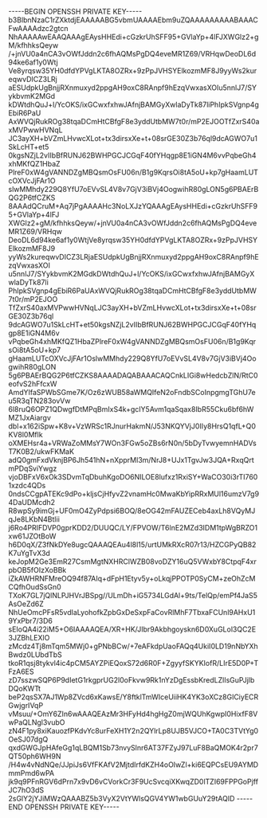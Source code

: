 -----BEGIN OPENSSH PRIVATE KEY-----
b3BlbnNzaC1rZXktdjEAAAAABG5vbmUAAAAEbm9uZQAAAAAAAAABAAACFwAAAAdzc2gtcn
NhAAAAAwEAAQAAAgEAysHHEdi+cGzkrUhSFF95+GVlaYp+4lFJXWGlz2+gM/kfhhksQeyw
/+jnVU0a4nCA3vOWfJddn2c6fhAQMsPgDQ4eveMR1Z69/VRHqwDeoDL6d94ke6af1y0Wtj
Ve8yrqsw35YH0dfdYPVgLKTA8OZRx+9zPpJVHSYElkozmMF8J9yyWs2kureqwvDICZ3LRj
aESUdpkUgBnjjRXnmuxyd2ppgAH9oxC8RAnpf9hEzqVwxasXOIu5nnlJ7/SYykbvmK2MGd
kDWtdhQuJ+l/YcOKS/ixGCwxfxhwJAfnjBAMGyXwlaDyTk87liPhIpkSVgnp4gEbiR6PaU
AxWVQjRukROg38tqaDCmHtCBfgF8e3yddUtbMW7t0r/mP2EJOOTfZxrS40axMVPwwHVNqL
JC3ayXH+bVZmLHvwcXLot+tx3dirsxXe+t+08srGE30Z3b76ql9dcAGWO7u1SkLcHT+et5
0kgsNZjL2vIIbBfRUNJ62BWHPGCJCGqF40fYHqgp8E1iGN4M6vvPqbeGh4xhMKfQZ1HbaZ
PlreF0xW4gVANNDZgMBQsmOsFU06n/B1g9KqrsOi8tA5oU+kp7gHaamLUTcOXVcJjFAr1O
slwMMhdy229Q8YfU7oEVvSL4V8v7GjV3iBVj4OogwihR80gLON5g6PBAErBQG2P6tfCZKS
8AAAdQCruM+Aq7jPgAAAAHc3NoLXJzYQAAAgEAysHHEdi+cGzkrUhSFF95+GVlaYp+4lFJ
XWGlz2+gM/kfhhksQeyw/+jnVU0a4nCA3vOWfJddn2c6fhAQMsPgDQ4eveMR1Z69/VRHqw
DeoDL6d94ke6af1y0WtjVe8yrqsw35YH0dfdYPVgLKTA8OZRx+9zPpJVHSYElkozmMF8J9
yyWs2kureqwvDICZ3LRjaESUdpkUgBnjjRXnmuxyd2ppgAH9oxC8RAnpf9hEzqVwxasXOI
u5nnlJ7/SYykbvmK2MGdkDWtdhQuJ+l/YcOKS/ixGCwxfxhwJAfnjBAMGyXwlaDyTk87li
PhIpkSVgnp4gEbiR6PaUAxWVQjRukROg38tqaDCmHtCBfgF8e3yddUtbMW7t0r/mP2EJOO
TfZxrS40axMVPwwHVNqLJC3ayXH+bVZmLHvwcXLot+tx3dirsxXe+t+08srGE30Z3b76ql
9dcAGWO7u1SkLcHT+et50kgsNZjL2vIIbBfRUNJ62BWHPGCJCGqF40fYHqgp8E1iGN4M6v
vPqbeGh4xhMKfQZ1HbaZPlreF0xW4gVANNDZgMBQsmOsFU06n/B1g9KqrsOi8tA5oU+kp7
gHaamLUTcOXVcJjFAr1OslwMMhdy229Q8YfU7oEVvSL4V8v7GjV3iBVj4OogwihR80gLON
5g6PBAErBQG2P6tfCZKS8AAAADAQABAAACAQCnkLIGi8wHedcbZlN/RtC0eofvS2hFfcxW
AmdYIfaSPWbSGme7K/Oz6zWUB58aWMQIfeN2oFndbSCoInpgmgTGhU7eu5R3qTN283ovVw
6l8ruQ6OPZ1QDwgfDtMPqBmIxS4k+gcIY5Avm1qaSqax8IbR55Cku6bf6hWMZ1JxAiargv
dbl+x162iSpw+K8v+VzWRSc1RJnurHakmN/J53NKQYVjJ0IIy8HrsQ1qfL+Q0KV8l0Mflk
oXMEHsr4a+VRWaZoMMsY7WOn3FGw5oZBs6rN0n/5bDyTvwyemnHADVsT7K0B2/ukwFKMaK
adQ0gmFxdVknjBP6Jh541hN+nXpprMl3m/NrJ8+UJx1TgvJw3JQA+RxqQrtmPDqSviYwgz
vjoDBFxV6xOk3SDvmTqDbuhKgoDO6NILOE8lufxz1RxiSY+WaCO30i3rTI7601xzdc4QDs
0ndsCCgpATEKc9dPo+kljsCjHfyvZ2vnamHc0MwaKbYipRRxMUl16umzV7g94DaUDMcdh2
R8wpSy9imGj+UF0mO4ZyPdpsi6BOQ/8eOG42mFAUZECeb4axLh8VQyMJqJe8LKbN4Btlii
j6Ro4PRIFDVP0gprKDD2/DUUQC/LY/FPVOW/T6lnE2MZd3IDM1tpWgBRZO1xw61JZOtBoW
h6D0qX/Z3fNkDYe8ugcQAAAQEAu4l8l15/urtUMkRXcR07r13/HZCGPyQB82K7uYgTvX3d
keJopM2Ge3EmR27CsmMgtNXHRClWZB08voDZY16uQ5VWxbY8CtpqF4xrpbOB5fOIzXoBBk
iZkAWHRNFMreOQ94f87AIq+dFpH1Etyv5y+oLkqjPPOTP0SyCM+zeOhZcMCQfhOudSsGn0
TXoK7GL7jQlNLPJHVrJBSpg//ULmDh+iG5734LGdAl+9ts/TelQp/emPf4JaS5AsOeZd6Z
NhUeOmcPFsR5vdIaLyohofkZpbGxDeSxpFaCovRlMhF7TbxaFCUnl9AHxU19YxPbr7/3D6
sEIoQA4i22iM5+O6IAAAAQEA/XR+HK/JIbr9Akbhgoyskn6D0XuGLol3QC2E3JZBhLEXlO
zMcdz4Tj8mTqm5MWj0+gPNbBCw/+7eAFkdpUaoFAQq4UkiI0LD19nNbYXhBwdz0LUbdTbS
tkoR1qsj8tykvl4ic4pCM5AYZPiEQoxS72d6R0F+ZgyyfSKYKIofR/LIrE5D0P+TFzA6ES
zD7sszwSQP6P9dIetG1rkgprUG2l0oFkvw9Rk1nYzDgEssbKredLZlIsGuPJjlbDQoKWTt
beP2qsSX7AJ1Wp8ZVcd6xKawsE/Y8ftklTmWIceUiiHK4YK3oXCz8GICiyECRGwjgrIVqP
vMsuu/+OmY6ZIn6wAAAQEAzMr3HFyHd4hgHgZ0mjWQUhKgwpI0HixfF8VwPaQLNgl3vubO
zN4F1py8xiKauozfPKdvYc8urFeXH1Y2n2QYlrLp8UJB5VJCO+TA0C3TVtYg0OeSJ07dgQ
qxdGWGJpHAfeGg1qLBQM1Sb73nvySlnr6AT37FZyJ97LuF8BaQMOK4r2pr7QT50ph6WH9N
/H4w4vNdNQe/JJpiJs6VfFKAfV2MjtdIrfdKZH4oOIwZl+ki6EQPCsEU9AYMDmmPmd6wPA
jk9q9PFnRGV6dPrn7x9vD6vCVorkCr3F9UcSvcqiXKwqZD0lTZI69FPPGoPjffJC7hO3dS
2sGlY2jYJiMWzQAAABZ5b3VyX2VtYWlsQGV4YW1wbGUuY29tAQID
-----END OPENSSH PRIVATE KEY-----
